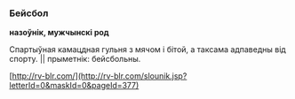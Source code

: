 ### Бейсбол
**назоўнік, мужчынскі род**

Спартыўная камацдная гульня з мячом і бітой, а таксама адпаведны від спорту. || прыметнік: бейсбольны.

<a rel="author">[http://rv-blr.com/](http://rv-blr.com/slounik.jsp?letterId=0&maskId=0&pageId=377)</a>

